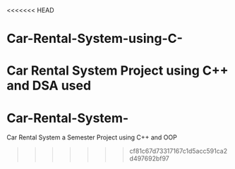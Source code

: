 <<<<<<< HEAD
# Car-Rental-System-using-C-
Car Rental System Project using C++ and DSA used 
=======
# Car-Rental-System-
Car Rental System a Semester Project using C++ and OOP
>>>>>>> cf81c67d73317167c1d5acc591ca2d497692bf97
